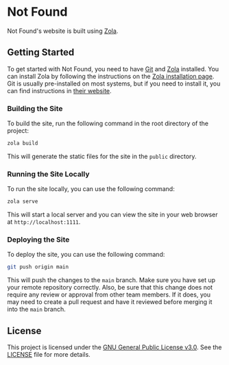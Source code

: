# Not Found
Not Found's website is built using [Zola](getzola.org).


## Getting Started
To get started with Not Found, you need to have [Git](https://git-scm.com) and [Zola](https://getzola.org/) installed. You can install Zola by following the instructions on the [Zola installation page](https://getzola.org/documentation/getting-started/installation/). Git is usually pre-installed on most systems, but if you need to install it, you can find instructions in [their website](https://git-scm.com/book/en/v2/Getting-Started-Installing-Git).

### Building the Site
To build the site, run the following command in the root directory of the project:

```bash
zola build
```

This will generate the static files for the site in the `public` directory.

### Running the Site Locally
To run the site locally, you can use the following command:

```bash
zola serve
```

This will start a local server and you can view the site in your web browser at `http://localhost:1111`.

### Deploying the Site
To deploy the site, you can use the following command:

```bash
git push origin main
```

This will push the changes to the `main` branch. Make sure you have set up your remote repository correctly. Also, be sure that this change does not require any review or approval from other team members. If it does, you may need to create a pull request and have it reviewed before merging it into the `main` branch.

## License
This project is licensed under the [GNU General Public License v3.0](https://www.gnu.org/licenses/gpl-3.0.en.html). See the [LICENSE](LICENSE) file for more details.


